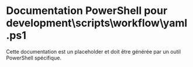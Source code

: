 # Documentation PowerShell pour development\scripts\workflow\yaml.ps1

Cette documentation est un placeholder et doit être générée par un outil PowerShell spécifique.
